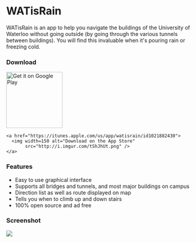 WATisRain
=========

WATisRain is an app to help you navigate the buildings of the University of Waterloo without going outside (by going through the various tunnels between buildings). You will find this invaluable when it's pouring rain or freezing cold.

### Download

<div>
    <a href="https://play.google.com/store/apps/details?id=com.lucky.watisrain">
      <img width=150 alt="Get it on Google Play"
           src="http://i.imgur.com/Yj4tel0.png" />
    </a>

    <a href="https://itunes.apple.com/us/app/watisrain/id1021882430">
      <img width=150 alt="Download on the App Store"
           src="http://i.imgur.com/tShJhUt.png" />
    </a>
</div>


### Features

* Easy to use graphical interface
* Supports all bridges and tunnels, and most major buildings on campus
* Direction list as well as route displayed on map
* Tells you when to climb up and down stairs
* 100% open source and ad free



### Screenshot

![](http://i.imgur.com/ZG2OXiO.jpg)
